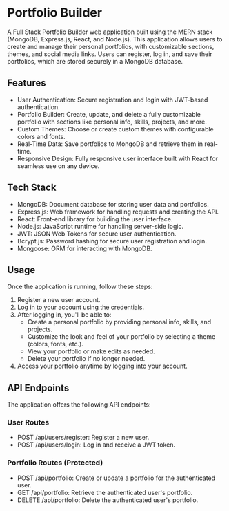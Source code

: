 # Portfolio Builder

A Full Stack Portfolio Builder web application built using the MERN stack (MongoDB, Express.js, React, and Node.js). This application allows users to create and manage their personal portfolios, with customizable sections, themes, and social media links. Users can register, log in, and save their portfolios, which are stored securely in a MongoDB database.

## Features

- User Authentication: Secure registration and login with JWT-based authentication.
- Portfolio Builder: Create, update, and delete a fully customizable portfolio with sections like personal info, skills, projects, and more.
- Custom Themes: Choose or create custom themes with configurable colors and fonts.
- Real-Time Data: Save portfolios to MongoDB and retrieve them in real-time.
- Responsive Design: Fully responsive user interface built with React for seamless use on any device.

## Tech Stack

- MongoDB: Document database for storing user data and portfolios.
- Express.js: Web framework for handling requests and creating the API.
- React: Front-end library for building the user interface.
- Node.js: JavaScript runtime for handling server-side logic.
- JWT: JSON Web Tokens for secure user authentication.
- Bcrypt.js: Password hashing for secure user registration and login.
- Mongoose: ORM for interacting with MongoDB.

## Usage

Once the application is running, follow these steps:

1. Register a new user account.
2. Log in to your account using the credentials.
3. After logging in, you'll be able to:
   - Create a personal portfolio by providing personal info, skills, and projects.
   - Customize the look and feel of your portfolio by selecting a theme (colors, fonts, etc.).
   - View your portfolio or make edits as needed.
   - Delete your portfolio if no longer needed.
4. Access your portfolio anytime by logging into your account.

## API Endpoints

The application offers the following API endpoints:

### User Routes

- POST /api/users/register: Register a new user.
- POST /api/users/login: Log in and receive a JWT token.

### Portfolio Routes (Protected)

- POST /api/portfolio: Create or update a portfolio for the authenticated user.
- GET /api/portfolio: Retrieve the authenticated user's portfolio.
- DELETE /api/portfolio: Delete the authenticated user's portfolio.
